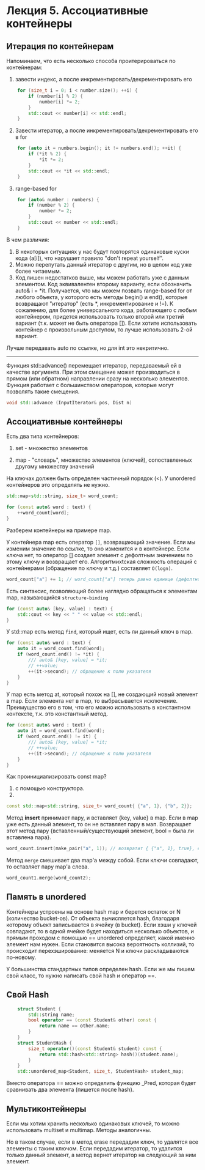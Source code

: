 # Лекция 5. Ассоциативные контейнеры

## Итерация по контейнерам

Напоминаем, что есть несколько способа проитерироваться по контейнерам:
1) завести индекс, а после инкрементировать/декрементировать его
```c++ 
    for (size_t i = 0; i < number.size(); ++i) {
        if (number[i] % 2) {
            number[i] *= 2;
        }
        std::cout << number[i] << std::endl;
    }
```
2) Завести итератор, а после инкрементировать/декрементировать его в for
```c++
    for (auto it = numbers.begin(); it != numbers.end(); ++it) {
        if (*it % 2) {
            *it *= 2;
        }
        std::cout << *it << std::endl;
    }
```
3) range-based for
```c++
    for (auto& number : numbers) {
        if (number % 2) {
            number *= 2;
        }
        std::cout << number << std::endl;
    }
```
В чем различия: 
1) В некоторых ситуациях  у нас будут повторятся одинаковые куски кода (a[i]), что нарушает правило "don't repeat yourself".
2) Можно перепутать данный итератор с другим, но в целом код уже более читаемым.
3) Код лишен недостатков выше, мы можем работать уже с данным элементом. Код эквивалентен второму варианту, если обозначить auto& i = *it. Получается, что мы можем позвать range-based for от любого объекта, у которого есть методы begin() и end(), которые возвращают "итератор" (есть *, инкрементирование и !=).
К сожалению, для более универсального кода, работающего с любым контейнером, придется использовать только второй или третий вариант (т.к. может не быть оператора []).
 Если хотите использовать контейнер с произвольным доступом, то лучше использовать 2-ой вариант.

Лучше передавать auto по ссылке, но для int это некритично. 

---

Функция std::advance() перемещает итератор, передаваемый ей в качестве аргумента. При этом смещение может производиться в прямом (или обратном) направлении сразу на несколько элементов. Функция работает с большинством операторов, которые могут позволять такие смещения.

```c++
void std::advance (InputIterator& pos, Dist n)
```


## Ассоциативные контейнеры

Есть два типа контейнеров:

1) set - множество элементов

2) map - "словарь", множество элементов (ключей), сопоставленных другому множеству значений

На ключах должен быть определен частичный порядок (<). У unordered контейнеров это определять не нужно.

```c++
std::map<std::string, size_t> word_count;

for (const auto& word : text) {
    ++word_count[word];
}
```
Разберем контейнеры на примере map.

У контейнера map есть оператор `[]`, возвращающий значение. Если мы изменим значение по ссылке, то оно изменится и в контейнере.
Если ключа нет, то оператор [] создает элемент с дефолтным значением  по этому ключу и возвращает его.
Алгоритмиxtcкая сложность операций с контейнерами (обращение по ключу и т.д.) составляет `O(logn)`.

```c++
word_count["a"] += 1; // word_count["a"] теперь равно единице (дефолтное значение - 0)
```
Есть синтаксис, позволяющий более наглядно обращаться к элементам map, называющийся `structure-binding`

```c++
for (const auto& [key, value] : text) {
    std::cout << key << " " << value << std::endl;
}
```

У std::map есть метод `find`, который ищет, есть ли данный ключ в map. 

```c++
for (const auto& word : text) {
    auto it = word_count.find(word);
    if (word_count.end() != *it) {
        /// auto& [key, value] = *it;
        // ++value;
        ++(it->second); // обращение к полю указателя
    }
}
```
У map есть метод at, который похож на [], не создающий новый элемент в map.  Если элемента нет в map, то выбрасывается исключение. Преимущество его в том, что его можно использовать в константном контексте, т.к. это константный метод. 

```c++
for (const auto& word : text) {
    auto it = word_count.find(word);
    if (word_count.end() != it) {
        /// auto& [key, value] = *it;
        // ++value;
        ++(it->second); // обращение к полю указателя
    }
}
```

Как проинициализировать const map?
1) с помощью конструктора.
2)
```c++
const std::map<std::string, size_t> word_count{ {"a", 1}, {"b", 2}};
```
Метод **insert** принимает пару, и вставляет {key, value} в map. Если в map уже есть данный элемент, то он не вставляет пару в мап. Возвращает этот метод пару {вставленный/существующий элемент, bool = была ли вставлена пара}.

```c++
word_count.insert(make_pair("a", 1)); // возвратит { {"a", 1}, true}, если в word_count не было такого ключа
```
 Метод `merge` смешивает два map'а между собой. Если ключи совпадают, то оставляет пару map'а слева.
```c++
word_count1.merge(word_count2); 
```
## Память в unordered

Контейнеры устроены на основе hash map и берется остаток от N (количество bucket-ов). От объекта вычисляется hash, благодаря которому объект записывается в ячейку (в bucket). Если хэши у ключей совпадают, то в одной ячейке будет находиться несколько объектов, и прямым проходом с помощью == unordered определяет, какой именно элемент нам нужен. 
Если становится высока вероятность коллизий, то происходит перехэширование: меняется N и ключи раскладываются по-новому. 

У большинства стандартных типов определен hash. Если же мы пишем свой класс, то нужно написать свой hash и оператор ==.

## Свой Hash

```c++
    struct Student {
        std::string name;
        bool operator == (const Student& other) const {
            return name == other.name;
        }
    }
    struct StudentHash {
        size_t operator()(const Student& student) const {
            return std::hash<std::string> hash()(student.name);
        }
    }
    std::unordered_map<Student, size_t, StudentHash> student_map;
```
Вместо оператора == можно определить функцию _Pred, которая будет сравнивать два элемента (пишется после hash).

## Мультиконтейнеры

Если мы хотим хранить несколько одинаковых ключей, то можно использовать multiset и multimap. Методы аналогичны.

Но в таком случае, если в метод erase передадим ключ, то удалятся все элементы с таким ключом. Если передадим итератор, то удалится только данный элемент, а метод вернет итератор на следующий за ним элемент.
